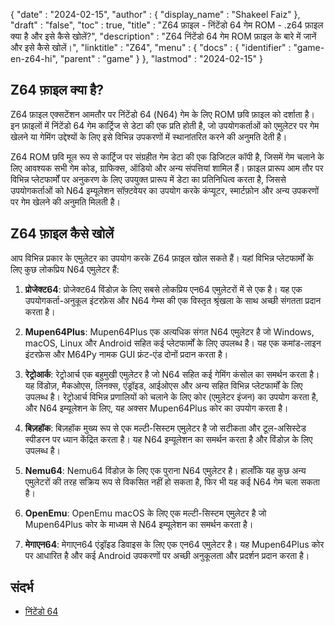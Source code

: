 {
  "date" : "2024-02-15",
  "author" : {
    "display_name" : "Shakeel Faiz"
},
  "draft" : "false",
  "toc" : true,
  "title" : "Z64 फ़ाइल - निंटेंडो 64 गेम ROM - .z64 फ़ाइल क्या है और इसे कैसे खोलें?",
  "description" : "Z64 निंटेंडो 64 गेम ROM फ़ाइल के बारे में जानें और इसे कैसे खोलें।",
  "linktitle" : "Z64",
  "menu" : {
    "docs" : {
      "identifier" : "game-en-z64-hi",
      "parent" : "game"
}
},
  "lastmod" : "2024-02-15"
}

## Z64 फ़ाइल क्या है?

Z64 फ़ाइल एक्सटेंशन आमतौर पर निंटेंडो 64 (N64) गेम के लिए ROM छवि फ़ाइल को दर्शाता है। इन फ़ाइलों में निंटेंडो 64 गेम कार्ट्रिज से डेटा की एक प्रति होती है, जो उपयोगकर्ताओं को एमुलेटर पर गेम खेलने या गेमिंग उद्देश्यों के लिए इसे विभिन्न उपकरणों में स्थानांतरित करने की अनुमति देती है।

Z64 ROM छवि मूल रूप से कार्ट्रिज पर संग्रहीत गेम डेटा की एक डिजिटल कॉपी है, जिसमें गेम चलाने के लिए आवश्यक सभी गेम कोड, ग्राफिक्स, ऑडियो और अन्य संपत्तियां शामिल हैं। फ़ाइल प्रारूप आम तौर पर विभिन्न प्लेटफार्मों पर अनुकरण के लिए उपयुक्त प्रारूप में डेटा का प्रतिनिधित्व करता है, जिससे उपयोगकर्ताओं को N64 इम्यूलेशन सॉफ़्टवेयर का उपयोग करके कंप्यूटर, स्मार्टफ़ोन और अन्य उपकरणों पर गेम खेलने की अनुमति मिलती है।

## Z64 फ़ाइल कैसे खोलें

आप विभिन्न प्रकार के एमुलेटर का उपयोग करके Z64 फ़ाइल खोल सकते हैं। यहां विभिन्न प्लेटफार्मों के लिए कुछ लोकप्रिय N64 एमुलेटर हैं:

1.  **प्रोजेक्ट64**: प्रोजेक्ट64 विंडोज़ के लिए सबसे लोकप्रिय एन64 एमुलेटरों में से एक है। यह एक उपयोगकर्ता-अनुकूल इंटरफ़ेस और N64 गेम्स की एक विस्तृत श्रृंखला के साथ अच्छी संगतता प्रदान करता है।
    
2.  **Mupen64Plus**: Mupen64Plus एक अत्यधिक संगत N64 एमुलेटर है जो Windows, macOS, Linux और Android सहित कई प्लेटफार्मों के लिए उपलब्ध है। यह एक कमांड-लाइन इंटरफ़ेस और M64Py नामक GUI फ्रंट-एंड दोनों प्रदान करता है।
    
3.  **रेट्रोआर्क**: रेट्रोआर्च एक बहुमुखी एमुलेटर है जो N64 सहित कई गेमिंग कंसोल का समर्थन करता है। यह विंडोज़, मैकओएस, लिनक्स, एंड्रॉइड, आईओएस और अन्य सहित विभिन्न प्लेटफार्मों के लिए उपलब्ध है। रेट्रोआर्च विभिन्न प्रणालियों को चलाने के लिए कोर (एमुलेटर इंजन) का उपयोग करता है, और N64 इम्यूलेशन के लिए, यह अक्सर Mupen64Plus कोर का उपयोग करता है।
    
4.  **बिज़हॉक**: बिज़हॉक मुख्य रूप से एक मल्टी-सिस्टम एमुलेटर है जो सटीकता और टूल-असिस्टेड स्पीडरन पर ध्यान केंद्रित करता है। यह N64 इम्यूलेशन का समर्थन करता है और विंडोज़ के लिए उपलब्ध है।
    
5.  **Nemu64**: Nemu64 विंडोज़ के लिए एक पुराना N64 एमुलेटर है। हालाँकि यह कुछ अन्य एमुलेटरों की तरह सक्रिय रूप से विकसित नहीं हो सकता है, फिर भी यह कई N64 गेम चला सकता है।
    
6.  **OpenEmu**: OpenEmu macOS के लिए एक मल्टी-सिस्टम एमुलेटर है जो Mupen64Plus कोर के माध्यम से N64 इम्यूलेशन का समर्थन करता है।
    
7.  **मेगाएन64**: मेगाएन64 एंड्रॉइड डिवाइस के लिए एक एन64 एमुलेटर है। यह Mupen64Plus कोर पर आधारित है और कई Android उपकरणों पर अच्छी अनुकूलता और प्रदर्शन प्रदान करता है।

## संदर्भ
* [निंटेंडो 64](https://en.wikipedia.org/wiki/Nintendo_64)


